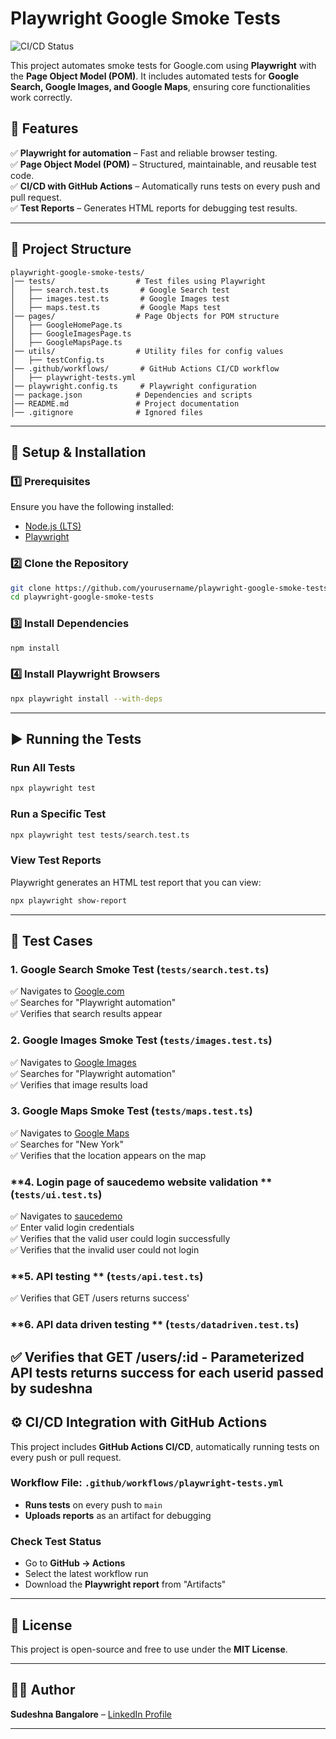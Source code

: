 # Playwright Google Smoke Tests  

![CI/CD Status](https://github.com/aston-cook/Playwrite/actions/workflows/playwright-tests.yml/badge.svg?branch=develop)

This project automates smoke tests for Google.com using **Playwright** with the **Page Object Model (POM)**. It includes automated tests for **Google Search, Google Images, and Google Maps**, ensuring core functionalities work correctly.  

## 🚀 Features  
✅ **Playwright for automation** – Fast and reliable browser testing.  
✅ **Page Object Model (POM)** – Structured, maintainable, and reusable test code.  
✅ **CI/CD with GitHub Actions** – Automatically runs tests on every push and pull request.  
✅ **Test Reports** – Generates HTML reports for debugging test results.  

---

## 📂 Project Structure  

```
playwright-google-smoke-tests/
│── tests/                  # Test files using Playwright
│   ├── search.test.ts       # Google Search test
│   ├── images.test.ts       # Google Images test
│   ├── maps.test.ts         # Google Maps test
│── pages/                  # Page Objects for POM structure
│   ├── GoogleHomePage.ts    
│   ├── GoogleImagesPage.ts  
│   ├── GoogleMapsPage.ts    
│── utils/                  # Utility files for config values
│   ├── testConfig.ts        
│── .github/workflows/       # GitHub Actions CI/CD workflow
│   ├── playwright-tests.yml  
│── playwright.config.ts     # Playwright configuration
│── package.json            # Dependencies and scripts
│── README.md               # Project documentation
│── .gitignore              # Ignored files
```

---

## 🔧 Setup & Installation  

### **1️⃣ Prerequisites**  
Ensure you have the following installed:  
- [Node.js (LTS)](https://nodejs.org/)  
- [Playwright](https://playwright.dev/)  

### **2️⃣ Clone the Repository**  
```sh
git clone https://github.com/yourusername/playwright-google-smoke-tests.git
cd playwright-google-smoke-tests
```

### **3️⃣ Install Dependencies**  
```sh
npm install
```

### **4️⃣ Install Playwright Browsers**  
```sh
npx playwright install --with-deps
```

---

## ▶️ Running the Tests  

### **Run All Tests**
```sh
npx playwright test
```

### **Run a Specific Test**
```sh
npx playwright test tests/search.test.ts
```

### **View Test Reports**  
Playwright generates an HTML test report that you can view:  
```sh
npx playwright show-report
```

---

## 🧪 Test Cases  

### **1. Google Search Smoke Test** (`tests/search.test.ts`)  
✅ Navigates to [Google.com](https://www.google.com)  
✅ Searches for "Playwright automation"  
✅ Verifies that search results appear  

### **2. Google Images Smoke Test** (`tests/images.test.ts`)  
✅ Navigates to [Google Images](https://images.google.com)  
✅ Searches for "Playwright automation"  
✅ Verifies that image results load  

### **3. Google Maps Smoke Test** (`tests/maps.test.ts`)  
✅ Navigates to [Google Maps](https://maps.google.com)  
✅ Searches for "New York"  
✅ Verifies that the location appears on the map  

### **4. Login page of saucedemo website validation ** (`tests/ui.test.ts`)  
✅ Navigates to [saucedemo](https://www.saucedemo.com/)  
✅ Enter valid login credentials  
✅ Verifies that the valid user could login successfully   
✅ Verifies that the invalid user could not login  

### **5. API testing  ** (`tests/api.test.ts`)  
✅ Verifies that GET /users returns success'

### **6. API data driven testing   ** (`tests/datadriven.test.ts`)  
✅ Verifies that GET /users/:id - Parameterized API tests returns success for each userid passed by sudeshna
---

## ⚙️ CI/CD Integration with GitHub Actions  

This project includes **GitHub Actions CI/CD**, automatically running tests on every push or pull request.  

### **Workflow File: `.github/workflows/playwright-tests.yml`**
- **Runs tests** on every push to `main`
- **Uploads reports** as an artifact for debugging

### **Check Test Status**  
- Go to **GitHub → Actions**  
- Select the latest workflow run  
- Download the **Playwright report** from "Artifacts"  

---

## 📜 License  
This project is open-source and free to use under the **MIT License**.  

---

## 👨‍💻 Author  
**Sudeshna Bangalore** – [LinkedIn Profile](https://www.linkedin.com/in/sudeshna-bangalore/)  

---

